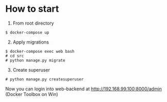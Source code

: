 # How to start

1. From root directory
```
$ docker-compose up
```

2. Apply migrations
```
$ docker-compose exec web bash
# cd src
# python manage.py migrate
```

3. Create superuser
```
# python manage.py createsuperuser
```

Now you can login into web-backend at http://192.168.99.100:8000/admin (Docker Toolbox on Win)
